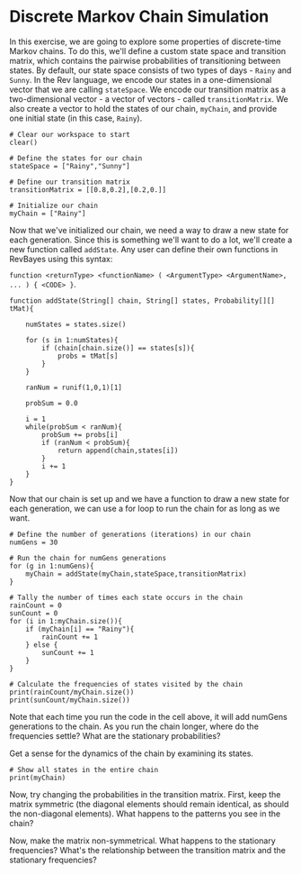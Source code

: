 # Discrete Markov Chain Simulation

In this exercise, we are going to explore some properties of discrete-time Markov chains. To do this, we'll define a custom state space and transition matrix, which contains the pairwise probabilities of transitioning between states. By default, our state space consists of two types of days - `Rainy` and `Sunny`. In the Rev language, we encode our states in a one-dimensional vector that we are calling `stateSpace`. We encode our transition matrix as a two-dimensional vector - a vector of vectors - called `transitionMatrix`. We also create a vector to hold the states of our chain, `myChain`, and provide one initial state (in this case, `Rainy`).

```
# Clear our workspace to start
clear()

# Define the states for our chain
stateSpace = ["Rainy","Sunny"]

# Define our transition matrix
transitionMatrix = [[0.8,0.2],[0.2,0.]]

# Initialize our chain
myChain = ["Rainy"]
```

Now that we've initialized our chain, we need a way to draw a new state for each generation. Since this is something we'll want to do a lot, we'll create a new function called `addState`. Any user can define their own functions in RevBayes using this syntax:

`function <returnType> <functionName> ( <ArgumentType> <ArgumentName>, ... ) { <CODE> }`.

```
function addState(String[] chain, String[] states, Probability[][] tMat){

    numStates = states.size()
    
    for (s in 1:numStates){
        if (chain[chain.size()] == states[s]){
            probs = tMat[s]
        }
    }
    
    ranNum = runif(1,0,1)[1]
    
    probSum = 0.0
    
    i = 1
    while(probSum < ranNum){
        probSum += probs[i]
        if (ranNum < probSum){
            return append(chain,states[i])
        }
        i += 1
    }     
}
```

Now that our chain is set up and we have a function to draw a new state for each generation, we can use a for loop to run the chain for as long as we want.

```
# Define the number of generations (iterations) in our chain
numGens = 30

# Run the chain for numGens generations
for (g in 1:numGens){
    myChain = addState(myChain,stateSpace,transitionMatrix)
}

# Tally the number of times each state occurs in the chain
rainCount = 0
sunCount = 0
for (i in 1:myChain.size()){
    if (myChain[i] == "Rainy"){
        rainCount += 1
    } else {
        sunCount += 1
    }
}

# Calculate the frequencies of states visited by the chain
print(rainCount/myChain.size())
print(sunCount/myChain.size())
```

Note that each time you run the code in the cell above, it will add numGens generations to the chain. As you run the chain longer, where do the frequencies settle? What are the stationary probabilities?

Get a sense for the dynamics of the chain by examining its states.

```
# Show all states in the entire chain
print(myChain)
```

Now, try changing the probabilities in the transition matrix. First, keep the matrix symmetric (the diagonal elements should remain identical, as should the non-diagonal elements). What happens to the patterns you see in the chain?

Now, make the matrix non-symmetrical. What happens to the stationary frequencies? What's the relationship between the transition matrix and the stationary frequencies?
